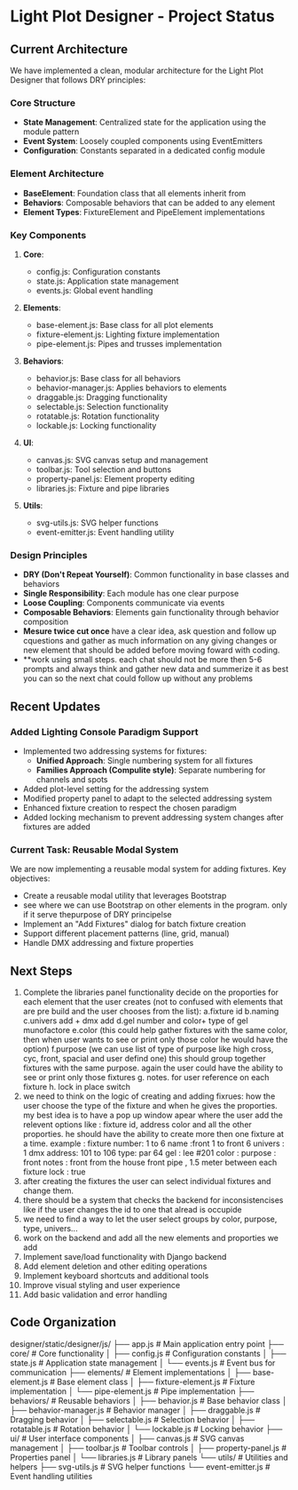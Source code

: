 # Light Plot Designer - Project Status

## Current Architecture

We have implemented a clean, modular architecture for the Light Plot Designer that follows DRY principles:

### Core Structure
- **State Management**: Centralized state for the application using the module pattern
- **Event System**: Loosely coupled components using EventEmitters
- **Configuration**: Constants separated in a dedicated config module

### Element Architecture
- **BaseElement**: Foundation class that all elements inherit from
- **Behaviors**: Composable behaviors that can be added to any element
- **Element Types**: FixtureElement and PipeElement implementations

### Key Components
1. **Core**: 
   - config.js: Configuration constants
   - state.js: Application state management
   - events.js: Global event handling

2. **Elements**:
   - base-element.js: Base class for all plot elements
   - fixture-element.js: Lighting fixture implementation
   - pipe-element.js: Pipes and trusses implementation

3. **Behaviors**:
   - behavior.js: Base class for all behaviors
   - behavior-manager.js: Applies behaviors to elements
   - draggable.js: Dragging functionality
   - selectable.js: Selection functionality
   - rotatable.js: Rotation functionality
   - lockable.js: Locking functionality

4. **UI**:
   - canvas.js: SVG canvas setup and management
   - toolbar.js: Tool selection and buttons
   - property-panel.js: Element property editing
   - libraries.js: Fixture and pipe libraries

5. **Utils**:
   - svg-utils.js: SVG helper functions
   - event-emitter.js: Event handling utility

### Design Principles
- **DRY (Don't Repeat Yourself)**: Common functionality in base classes and behaviors
- **Single Responsibility**: Each module has one clear purpose
- **Loose Coupling**: Components communicate via events
- **Composable Behaviors**: Elements gain functionality through behavior composition
- **Mesure twice cut once** have a clear idea, ask question and follow up cquestions and gather as much information on any giving changes or new element that should be added before moving foward with coding.
- **work using small steps. each chat should not be more then 5-6 prompts and always think and gather new data and summerize it as best you can so the next chat could follow up without any problems

## Recent Updates

### Added Lighting Console Paradigm Support
- Implemented two addressing systems for fixtures:
  - **Unified Approach**: Single numbering system for all fixtures
  - **Families Approach (Compulite style)**: Separate numbering for channels and spots
- Added plot-level setting for the addressing system
- Modified property panel to adapt to the selected addressing system
- Enhanced fixture creation to respect the chosen paradigm
- Added locking mechanism to prevent addressing system changes after fixtures are added

### Current Task: Reusable Modal System
We are now implementing a reusable modal system for adding fixtures. Key objectives:
- Create a reusable modal utility that leverages Bootstrap
- see where we can use Bootstrap on other elements in the program. only if it serve thepurpose of DRY principelse  
- Implement an "Add Fixtures" dialog for batch fixture creation
- Support different placement patterns (line, grid, manual)
- Handle DMX addressing and fixture properties
## Next Steps

1. Complete the libraries panel functionality
   decide on the proporties for each element that the user creates (not to confused with elements that are pre build and the user chooses from the list): 
   a.fixture id
   b.naming
   c.univers add + dmx add
   d.gel number and color+ type of  gel munofactore
   e.color (this could help gather fixtures with the same color, then when user wants to see or print only those color he would have the option)
   f.purpose (we can use list of type of purpose like high cross, cyc, front, spacial and user defind one) this should group together fixtures with the same purpose. again the user could have the ability to see or print only those fixtures
   g. notes. for user reference on each fixture
   h. lock in place switch
2. we need to think on the logic of creating and adding fixrues: how the user choose the type of the fixture and  when he gives the proporties. my best idea is to have a pop up window apear where the user add the relevent options like : fixture id, address color and all the other proporties. he should have the ability to create more then one fixture at a time. 
   example :
      fixture number: 1 to 6 
      name :front 1 to front 6
      univers : 1
      dmx address: 101 to 106
      type: par 64
      gel : lee #201
      color : <rgb param>
      purpose : front
      notes : front from the house front pipe , 1.5 meter between each fixture
      lock : true
3. after creating the fixtures the user can select individual fixtures and change them.
4. there should be a system that checks the backend for inconsistencises like if the user changes the id to one that alread is occupide
5. we need to find a way to let the user select groups by color, purpose, type, univers... 
6. work on the backend and add all the new elements and proporties we add
7. Implement save/load functionality with Django backend
8. Add element deletion and other editing operations
9. Implement keyboard shortcuts and additional tools
10. Improve visual styling and user experience
11. Add basic validation and error handling

## Code Organization
designer/static/designer/js/
├── app.js                  # Main application entry point
├── core/                   # Core functionality
│   ├── config.js           # Configuration constants
│   ├── state.js            # Application state management
│   └── events.js           # Event bus for communication
├── elements/               # Element implementations
│   ├── base-element.js     # Base element class
│   ├── fixture-element.js  # Fixture implementation
│   └── pipe-element.js     # Pipe implementation
├── behaviors/              # Reusable behaviors
│   ├── behavior.js         # Base behavior class
│   ├── behavior-manager.js # Behavior manager
│   ├── draggable.js        # Dragging behavior
│   ├── selectable.js       # Selection behavior
│   ├── rotatable.js        # Rotation behavior
│   └── lockable.js         # Locking behavior
├── ui/                     # User interface components
│   ├── canvas.js           # SVG canvas management
│   ├── toolbar.js          # Toolbar controls
│   ├── property-panel.js   # Properties panel
│   └── libraries.js        # Library panels
└── utils/                  # Utilities and helpers
├── svg-utils.js        # SVG helper functions
└── event-emitter.js    # Event handling utilities